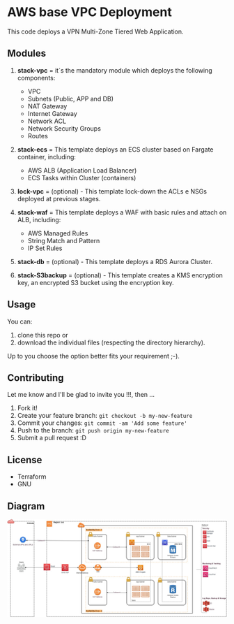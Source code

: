 # AWS base VPC Deployment

This code deploys a VPN Multi-Zone Tiered Web Application.

## Modules

1. <b>stack-vpc</b> = it´s the mandatory module which deploys the following components:
    - VPC
    - Subnets (Public, APP and DB)
    - NAT Gateway
    - Internet Gateway
    - Network ACL
    - Network Security Groups
    - Routes

2. <b>stack-ecs</b> = This template deploys an ECS cluster based on Fargate container, including:
    - AWS ALB (Application Load Balancer)
    - ECS Tasks within Cluster (containers)

3. <b>lock-vpc</b> = (optional) - This template lock-down the ACLs e NSGs deployed at previous stages.

4. <b>stack-waf</b> = This template deploys a WAF with basic rules and attach on ALB, including:
    - AWS Managed Rules
    - String Match and Pattern
    - IP Set Rules

5. <b>stack-db</b> = (optional) - This template deploys a RDS Aurora Cluster.

6. <b>stack-S3backup</b> = (optional) - This template creates a KMS encryption key, an encrypted S3 bucket using the encryption key.

## Usage

You can:
1. clone this repo or
2. download the individual files (respecting the directory hierarchy). 

Up to you choose the option better fits your requirement ;-).

## Contributing

Let me know and I'll be glad to invite you !!!, then ...

1. Fork it!
2. Create your feature branch: `git checkout -b my-new-feature`
3. Commit your changes: `git commit -am 'Add some feature'`
4. Push to the branch: `git push origin my-new-feature`
5. Submit a pull request :D

## License

- Terraform
- GNU

## Diagram
![VPC Diagram](https://github.com/robertson-diasjr/aws/blob/master/Diagram.jpg)
